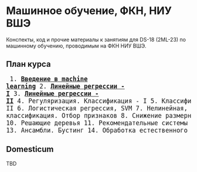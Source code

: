 # Машинное обучение, ФКН, НИУ ВШЭ

Конспекты, код и прочие материалы к занятиям для DS-18 (2ML-23) по машинному обучению, проводимым на ФКН НИУ ВШЭ.

## План курса
<big><pre>
    1. [**Введение в machine learning**](./week_1)
    2. [**Линейные регрессии - I**](./week_2)
    3. [**Линейные регрессии - II**](./week_3)
    4. Регуляризация. Классификация - I
    5. Классификация - II
    6. Логистическая регрессия, SVM
    7. Нелинейная, многоклассовая классификация. Отбор признаков
    8. Снижение размерности
    9. Кластеризация
    10. Решающие деревья
    11. Рекомендательные системы
    12. Ансамбли. Бэггинг
    13. Ансамбли. Бустинг 
    14. Обработка естественного языка 
</pre></big>

## Domesticum

TBD


